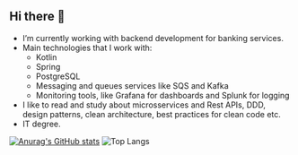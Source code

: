 ## Hi there 👋

- I’m currently working with backend development for banking services. 
- Main technologies that I work with:
  - Kotlin
  - Spring
  - PostgreSQL
  - Messaging and queues services like SQS and Kafka
  - Monitoring tools, like Grafana for dashboards and Splunk for logging
- I like to read and study about microsservices and Rest APIs, DDD, design patterns, clean architecture, best practices for clean code etc.
- IT degree.

[![Anurag's GitHub stats](https://github-readme-stats.vercel.app/api?username=dannFerreira&show_icons=true&theme=dark)](https://github.com/dannFerreira/github-readme-stats)
![Top Langs](https://github-readme-stats.vercel.app/api/top-langs/?username=dannFerreira&layout=compact&theme=dark)
